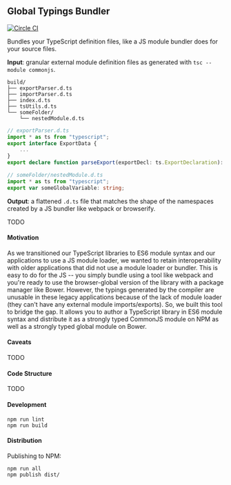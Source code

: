 ## Global Typings Bundler

[![Circle CI](https://circleci.com/gh/palantir/global-typings-bundler.svg?style=svg&circle-token=7aa0422260d471482bcbc9719d609e530f32ccda)](https://circleci.com/gh/palantir/global-typings-bundler)

Bundles your TypeScript definition files, like a JS module bundler does for your source files.

__Input__: granular external module definition files as generated with `tsc --module commonjs`.

```
build/
├── exportParser.d.ts
├── importParser.d.ts
├── index.d.ts
├── tsUtils.d.ts
└── someFolder/
    └── nestedModule.d.ts
```

```ts
// exportParser.d.ts
import * as ts from "typescript";
export interface ExportData {
    ...
}
export declare function parseExport(exportDecl: ts.ExportDeclaration): ExportData[];
```

```ts
// someFolder/nestedModule.d.ts
import * as ts from "typescript";
export var someGlobalVariable: string;
```

__Output__: a flattened `.d.ts` file that matches the shape of the namespaces created by a JS bundler like webpack or browserify.

TODO

#### Motivation

As we transitioned our TypeScript libraries to ES6 module syntax and our applications to use a JS module loader,
we wanted to retain interoperability with older applications that did not use a module loader or bundler. This
is easy to do for the JS -- you simply bundle using a tool like webpack and you're ready to use the browser-global
version of the library with a package manager like Bower. However, the typings generated by the compiler are unusable
in these legacy applications because of the lack of module loader (they can't have any external module imports/exports).
So, we built this tool to bridge the gap. It allows you to author a TypeScript library in ES6 module syntax and
distribute it as a strongly typed CommonJS module on NPM as well as a strongly typed global module on Bower.

#### Caveats

TODO

#### Code Structure

TODO

#### Development

```
npm run lint
npm run build
```

#### Distribution

Publishing to NPM:

```
npm run all
npm publish dist/
```
